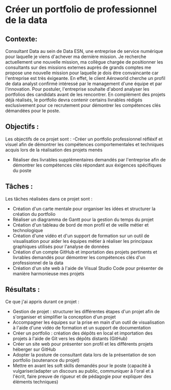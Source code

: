 # Créer un portfolio de professionnel de la data

## **Contexte**: 
Consultant Data au sein de Data ESN, une entreprise de service numérique pour laquelle je viens d'achever ma dernière mission. Je recherche actuellement une nouvelle mission, ma collègue chargée de positionner les consultants sur des missions externes auprès de grands comptes me propose une nouvelle mission pour laquelle je dois être convaincante car l'entreprise est très éxigeante. 
En effet, le client Aéroworld cherche un profil de data analyst confirmé intéressé par le management d'une équipe et par l'innovation. Pour postuler, l'entreprise souhaite d'abord analyser les portfolios des candidats avant de les rencontrer. En complément des projets déjà réalisés, le portfolio devra contenir certains livrables rédigés exclusivement pour ce recrutement pour démontrer les compétences clés démandées pour le poste.

## **Objectifs** :
Les objectifs de ce projet sont :
-Créer un portfolio professionnel réfléxif et visuel afin de démontrer les compétences comportementales et techniques acquis lors de la réalisation des projets menés
- Réaliser des livrables supplémentaires demandés par l'entreprise afin de démontrer les compétences clés répondant aux éxigences spécifiques du poste

## **Tâches** : 
Les tâches réalisées dans ce projet sont : 
- Création d'un carte mentale pour organiser les idées et structurer la création du portfolio
- Réaliser un diagramma de Gantt pour la gestion du temps du projet
- Création d'un tableau de bord de mon profil et de veille métier et technologique
- Création d'une vidéo et d'un support de formation sur un outil de visualisation pour aider les équipes métier à réaliser les principaux graphiques utilisés pour l'analyse de données
- Création d'un compte GitHub et importation des projets pertinents et livrables demandés pour démontrer les compétences clés d'un professionnel de la data
- Création d'un site web à l'aide de Visual Studio Code pour présenter de manière harmonieuse mes projets

## **Résultats** : 
Ce que j'ai appris durant ce projet : 
- Gestion de projet : structurer les différentes étapes d'un projet afin de s'organiser et simplifier la conception d'un projet
- Accompagner les équipes sur la prise en main d'un outil de visualisation à l'aide d'une vidéo de formation et un support de documentation
- Créer un portfolio : création des dépôts en local et importation des projets à l'aide de Git vers les dépôts distants (GitHub)
- Créer un site web pour présenter son profil et les différents projets héberger sur GitHub
- Adopter la posture de consultant data lors de la présentation de son portfolio (soutenance du projet)
- Mettre en avant les soft skills demandés pour le poste (capacité à vulgariser/adapter un discours au public, communiquer à l'oral et à l'écrit, faire preuve de rigueur et de pédagogie pour expliquer des éléments techniques)

